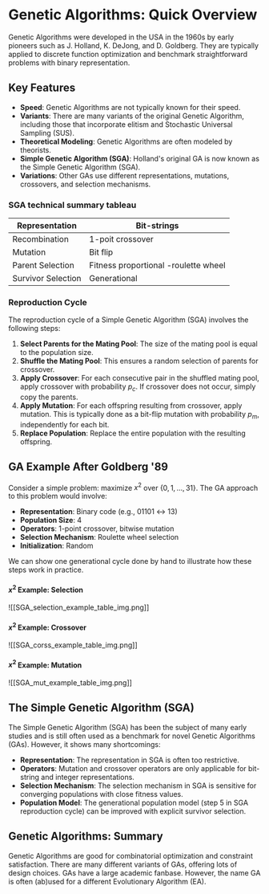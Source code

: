 # Genetic Algorithms: Quick Overview

Genetic Algorithms were developed in the USA in the 1960s by early pioneers such as J. Holland, K. DeJong, and D. Goldberg. They are typically applied to discrete function optimization and benchmark straightforward problems with binary representation.

## Key Features

- **Speed**: Genetic Algorithms are not typically known for their speed.
- **Variants**: There are many variants of the original Genetic Algorithm, including those that incorporate elitism and Stochastic Universal Sampling (SUS).
- **Theoretical Modeling**: Genetic Algorithms are often modeled by theorists.
- **Simple Genetic Algorithm (SGA)**: Holland's original GA is now known as the Simple Genetic Algorithm (SGA).
- **Variations**: Other GAs use different representations, mutations, crossovers, and selection mechanisms.

### SGA technical summary tableau

| Representation     | Bit-strings                          |
| ------------------ | ------------------------------------ |
| Recombination      | 1-poit crossover                     |
| Mutation           | Bit flip                             |
| Parent Selection   | Fitness proportional -roulette wheel |
| Survivor Selection | Generational                                     |

### Reproduction Cycle

The reproduction cycle of a Simple Genetic Algorithm (SGA) involves the following steps:

1. **Select Parents for the Mating Pool**: The size of the mating pool is equal to the population size.
2. **Shuffle the Mating Pool**: This ensures a random selection of parents for crossover.
3. **Apply Crossover**: For each consecutive pair in the shuffled mating pool, apply crossover with probability $p_c$. If crossover does not occur, simply copy the parents.
4. **Apply Mutation**: For each offspring resulting from crossover, apply mutation. This is typically done as a bit-flip mutation with probability $p_m$, independently for each bit.
5. **Replace Population**: Replace the entire population with the resulting offspring.

## GA Example After Goldberg '89

Consider a simple problem: maximize $x^2$ over $\{0,1,\ldots,31\}$. The GA approach to this problem would involve:

- **Representation**: Binary code (e.g., 01101 $\leftrightarrow$ 13)
- **Population Size**: 4
- **Operators**: 1-point crossover, bitwise mutation
- **Selection Mechanism**: Roulette wheel selection
- **Initialization**: Random

We can show one generational cycle done by hand to illustrate how these steps work in practice.

#### $x^2$ Example: Selection
![[SGA_selection_example_table_img.png]]
#### $x^2$ Example: Crossover
![[SGA_corss_example_table_img.png]]
#### $x^2$ Example: Mutation
![[SGA_mut_example_table_img.png]]

## The Simple Genetic Algorithm (SGA)

The Simple Genetic Algorithm (SGA) has been the subject of many early studies and is still often used as a benchmark for novel Genetic Algorithms (GAs). However, it shows many shortcomings:

- **Representation**: The representation in SGA is often too restrictive.
- **Operators**: Mutation and crossover operators are only applicable for bit-string and integer representations.
- **Selection Mechanism**: The selection mechanism in SGA is sensitive for converging populations with close fitness values.
- **Population Model**: The generational population model (step 5 in SGA reproduction cycle) can be improved with explicit survivor selection.

## Genetic Algorithms: Summary

Genetic Algorithms are good for combinatorial optimization and constraint satisfaction. There are many different variants of GAs, offering lots of design choices. GAs have a large academic fanbase. However, the name GA is often (ab)used for a different Evolutionary Algorithm (EA).